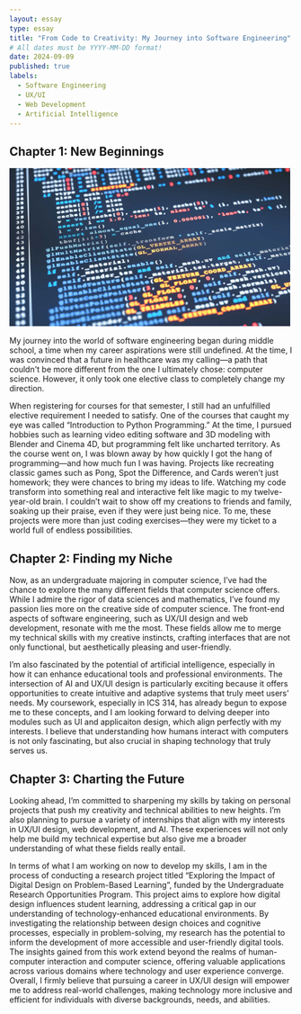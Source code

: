 ```yaml
---
layout: essay
type: essay
title: "From Code to Creativity: My Journey into Software Engineering"
# All dates must be YYYY-MM-DD format!
date: 2024-09-09
published: true
labels:
  - Software Engineering
  - UX/UI
  - Web Development
  - Artificial Intelligence
---
```


## Chapter 1: New Beginnings
<img width="500px" class="rounded float-end ps-4" src="../img/software-engineering.jpg">

My journey into the world of software engineering began during middle school, a time when my career aspirations were still undefined. At the time, I was convinced that a future in healthcare was my calling—a path that couldn't be more different from the one I ultimately chose: computer science. However, it only took one elective class to completely change my direction.

When registering for courses for that semester, I still had an unfulfilled elective requirement I needed to satisfy. One of the courses that caught my eye was called “Introduction to Python Programming.” At the time, I pursued hobbies such as learning video editing software and 3D modeling with Blender and Cinema 4D, but programming felt like uncharted territory. As the course went on, I was blown away by how quickly I got the hang of programming—and how much fun I was having. Projects like recreating classic games such as Pong, Spot the Difference, and Cards weren’t just homework; they were chances to bring my ideas to life. Watching my code transform into something real and interactive felt like magic to my twelve-year-old brain. I couldn’t wait to show off my creations to friends and family, soaking up their praise, even if they were just being nice. To me, these projects were more than just coding exercises—they were my ticket to a world full of endless possibilities.

## Chapter 2: Finding my Niche
Now, as an undergraduate majoring in computer science, I’ve had the chance to explore the many different fields that computer science offers. While I admire the rigor of data sciences and mathematics, I’ve found my passion lies more on the creative side of computer science. The front-end aspects of software engineering, such as UX/UI design and web development, resonate with me the most. These fields allow me to merge my technical skills with my creative instincts, crafting interfaces that are not only functional, but aesthetically pleasing and user-friendly.

I’m also fascinated by the potential of artificial intelligence, especially in how it can enhance educational tools and professional environments. The intersection of AI and UX/UI design is particularly exciting because it offers opportunities to create intuitive and adaptive systems that truly meet users’ needs. My coursework, especially in ICS 314, has already begun to expose me to these concepts, and I am looking forward to delving deeper into modules such as UI and applicaiton design, which align perfectly with my interests. I believe that understanding how humans interact with computers is not only fascinating, but also crucial in shaping technology that truly serves us.

## Chapter 3: Charting the Future
Looking ahead, I’m committed to sharpening my skills by taking on personal projects that push my creativity and technical abilities to new heights. I’m also planning to pursue a variety of internships that align with my interests in UX/UI design, web development, and AI. These experiences will not only help me build my technical expertise but also give me a broader understanding of what these fields really entail.

In terms of what I am working on now to develop my skills, I am in the process of conducting a research project titled “Exploring the Impact of Digital Design on Problem-Based Learning”, funded by the Undergraduate Research Opportunities Program. This project aims to explore how digital design influences student learning, addressing a critical gap in our understanding of technology-enhanced educational environments. By investigating the relationship between design choices and cognitive processes, especially in problem-solving, my research has the potential to inform the development of more accessible and user-friendly digital tools. The insights gained from this work extend beyond the realms of human-computer interaction and computer science, offering valuable applications across various domains where technology and user experience converge. Overall, I firmly believe that pursuing a career in UX/UI design will empower me to address real-world challenges, making technology more inclusive and efficient for individuals with diverse backgrounds, needs, and abilities.
